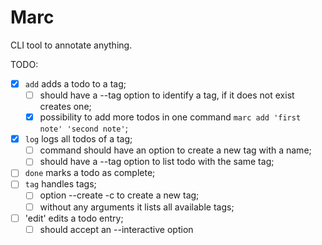 # Marc

CLI tool to annotate anything.

TODO:

- [x] `add` adds a todo to a tag;
    - [ ] should have a --tag option to identify a tag, if it does not exist creates one;
    - [x] possibility to add more todos in one command `marc add 'first note' 'second note'`;
- [x] `log` logs all todos of a tag;
    - [ ] command should have an option to create a new tag with a name;
    - [ ] should have a --tag option to list todo with the same tag;
- [ ] `done` marks a todo as complete;
- [ ] `tag` handles tags;
    - [ ] option --create -c to create a new tag;
    - [ ] without any arguments it lists all available tags;
- [ ] 'edit' edits a todo entry;
    - [ ] should accept an --interactive option
